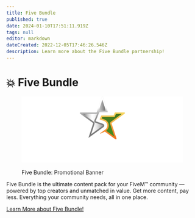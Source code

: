 ```yaml
---
title: Five Bundle
published: true
date: 2024-01-10T17:51:11.919Z
tags: null
editor: markdown
dateCreated: 2022-12-05T17:46:26.546Z
description: Learn more about the Five Bundle partnership!
---
```


# 💥 Five Bundle

<figure><img src="../.gitbook/assets/FullLogo_Transparent_NoBuffer.png" alt=""><figcaption><p>Five Bundle: Promotional Banner</p></figcaption></figure>

Five Bundle is the ultimate content pack for your FiveM™ community — powered by top creators and unmatched in value. Get more content, pay less. Everything your community needs, all in one place.

[Learn More about Five Bundle!](https://fivebundle.com)
